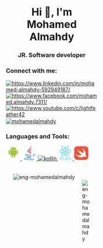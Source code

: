 <div   style ="  margin: auto;
  width: 50%;
  padding: 10px;" >
  
  <h1 align="center">Hi 👋, I'm Mohamed Almahdy</h1>
<h3 align="center">JR. Software developer</h3>

<h3 align="left">Connect with me:</h3>
<p align="left">
<a href="https://linkedin.com/in/https://www.linkedin.com/in/mohamed-almahdy-592949187/" target="blank"><img align="center" src="https://raw.githubusercontent.com/rahuldkjain/github-profile-readme-generator/master/src/images/icons/Social/linked-in-alt.svg" alt="https://www.linkedin.com/in/mohamed-almahdy-592949187/" height="30" width="40" /></a>
<a href="https://fb.com/https://www.facebook.com/mohamed.almahdy.7311/" target="blank"><img align="center" src="https://raw.githubusercontent.com/rahuldkjain/github-profile-readme-generator/master/src/images/icons/Social/facebook.svg" alt="https://www.facebook.com/mohamed.almahdy.7311/" height="30" width="40" /></a>
<a href="https://www.youtube.com/c/https://www.youtube.com/c/lightfeather42" target="blank"><img align="center" src="https://raw.githubusercontent.com/rahuldkjain/github-profile-readme-generator/master/src/images/icons/Social/youtube.svg" alt="https://www.youtube.com/c/lightfeather42" height="30" width="40" /></a>
<a href="https://codeforces.com/profile/mohamedalmahdy" target="blank"><img align="center" src="https://raw.githubusercontent.com/rahuldkjain/github-profile-readme-generator/master/src/images/icons/Social/codeforces.svg" alt="mohamedalmahdy" height="30" width="40" /></a>
</p>

<h3 align="left">Languages and Tools:</h3>
<p align="left"> <a href="https://developer.android.com" target="_blank" rel="noreferrer"> <img src="https://raw.githubusercontent.com/devicons/devicon/master/icons/android/android-original-wordmark.svg" alt="android" width="40" height="40"/> </a> <a href="https://www.java.com" target="_blank" rel="noreferrer"> <img src="https://raw.githubusercontent.com/devicons/devicon/master/icons/java/java-original.svg" alt="java" width="40" height="40"/> </a> <a href="https://kotlinlang.org" target="_blank" rel="noreferrer"> <img src="https://www.vectorlogo.zone/logos/kotlinlang/kotlinlang-icon.svg" alt="kotlin" width="40" height="40"/> </a> <a href="https://reactjs.org/" target="_blank" rel="noreferrer"> <img src="https://raw.githubusercontent.com/devicons/devicon/master/icons/react/react-original-wordmark.svg" alt="react" width="40" height="40"/> </a> <a href="https://developer.apple.com/swift/" target="_blank" rel="noreferrer"> <img src="https://raw.githubusercontent.com/devicons/devicon/master/icons/swift/swift-original.svg" alt="swift" width="40" height="40"/> </a> </p>

<p><img style="display:block; margin:20px;"align="left" src="https://github-readme-stats.vercel.app/api/top-langs?username=eng-mohamedalmahdy&show_icons=true&locale=en&layout=compact&theme=radical" alt="eng-mohamedalmahdy" /></p>


<p>&nbsp;<img  style="display:block; margin:20px;" align="center" src="https://github-readme-stats.vercel.app/api?username=eng-mohamedalmahdy&show_icons=true&locale=en&theme=radical" alt="eng-mohamedalmahdy" /></p>


  
<div/>
